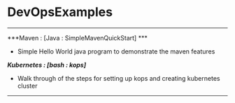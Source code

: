 # DevOpsExamples
--------------------------------------------------------------------------------------------------------------------
***Maven : [Java : SimpleMavenQuickStart] ***
* Simple Hello World java program to demonstrate the maven features

***Kubernetes : [bash : kops]***
* Walk through of the steps for setting up kops and creating kubernetes cluster
--------------------------------------------------------------------------------------------------------------------
